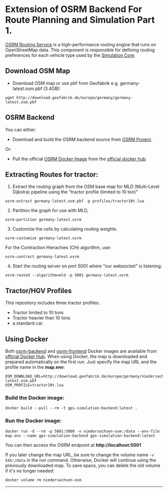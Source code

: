 # Extension of OSRM Backend For Route Planning and Simulation Part 1.

[OSRM Routing Service](https://github.com/Project-OSRM/osrm-backend) is a high-performance routing engine that runs on OpenStreetMap data. This component is responsible for defining routing preferences for each vehicle type used by the [Simulation Core]().


## Download OSM Map
- Download OSM map or use pbf from Geofabrik e.g. germany-latest.osm.pbf (3.4GB):

`wget http://download.geofabrik.de/europe/germany/germany-latest.osm.pbf`


## OSRM Backend 
You can either:
- Download and build the OSRM backend source from [OSRM Project](https://github.com/Project-OSRM/osrm-backend).

Or:
- Pull the official [OSRM Docker Image](https://hub.docker.com/r/osrm/osrm-backend) from the [official docker hub](https://hub.docker.com/).

## Extracting Routes for tractor:

1. Extract the routing graph from the OSM base map for MLD (Multi-Level Dijkstra) pipeline using the "tractor profile (limited to 10 ton)" <br>

`osrm-extract germany-latest.osm.pbf -p profiles/tractor10t.lua`

2. Partition the graph for use with MLD, <br>

`osrm-partition germany-latest.osrm`

3. Customize the cells by calculating routing weights. <br>

`osrm-customize germany-latest.osrm` <br>

For the Contraction Hierachies (CH) algorithm, use: <br>

`osrm-contract germany-latest.osrm` <br>


4. Start the routing server on port 5001 where "our websocket" is listening: <br>

`osrm-routed --algorithm=mld -p 5001 germany-latest.osrm` <br>


## Tractor/HGV Profiles
This repository includes three tractor profiles:

- Tractor limited to 10 tons
- Tractor heavier than 10 tons
- a standard car.


## Using Docker

Both [osrm-backend](https://hub.docker.com/r/osrm/osrm-backend) and [osrm-frontend](https://hub.docker.com/r/osrm/osrm-frontend) Docker images are available from [official Docker Hub](https://hub.docker.com/). When using Docker, the map is downloaded and prepared automatically on the first run. 
Just specify the map URL and the profile name in the **map.env**:

```inf
OSM_DOWNLOAD_URL=http://download.geofabrik.de/europe/germany/niedersachsen-latest.osm.pbf
OSM_PROFILE=tractor10t.lua
```

### Build the Docker image:
`docker build --pull --rm -t gps-simulation-backend:latest .`

### Run the Docker image:
`docker run -d --rm -p 5001:5000 -v niedersachsen-osm:/data --env-file map.env --name gps-simulation-backend gps-simulation-backend:latest`

You can then access the OSRM endpoint at **http://localhost:5001**

If you later change the map URL, be sure to change the volume name `-v XXX:/data` in the run command. Otherwise, Docker will continue using the previously downloaded map.
To save space, you can delete the old volume if it's no longer needed:

`docker volume rm niedersachsen-osm`

-------------------

